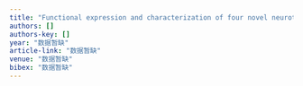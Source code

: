 ```yaml
---
title: "Functional expression and characterization of four novel neurotoxins from sea anemone Anthopleura sp."
authors: []
authors-key: []
year: "数据暂缺"
article-link: "数据暂缺"
venue: "数据暂缺"
bibex: "数据暂缺"
---
```

